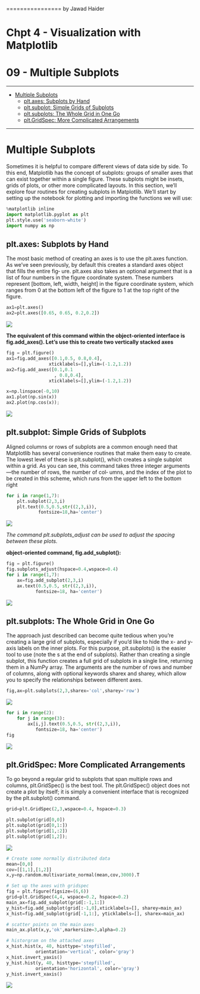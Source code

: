 ================
by Jawad Haider

# **Chpt 4 - Visualization with Matplotlib**

# 09 -  Multiple Subplots
------------------------------------------------------------------------

- <a href="#multiple-subplots" id="toc-multiple-subplots">Multiple
  Subplots</a>
  - <a href="#plt.axes-subplots-by-hand"
    id="toc-plt.axes-subplots-by-hand">plt.axes: Subplots by Hand</a>
  - <a href="#plt.subplot-simple-grids-of-subplots"
    id="toc-plt.subplot-simple-grids-of-subplots">plt.subplot: Simple Grids
    of Subplots</a>
  - <a href="#plt.subplots-the-whole-grid-in-one-go"
    id="toc-plt.subplots-the-whole-grid-in-one-go">plt.subplots: The Whole
    Grid in One Go</a>
  - <a href="#plt.gridspec-more-complicated-arrangements"
    id="toc-plt.gridspec-more-complicated-arrangements">plt.GridSpec: More
    Complicated Arrangements</a>

------------------------------------------------------------------------

# Multiple Subplots

Sometimes it is helpful to compare different views of data side by side.
To this end, Matplotlib has the concept of subplots: groups of smaller
axes that can exist together within a single figure. These subplots
might be insets, grids of plots, or other more complicated layouts. In
this section, we’ll explore four routines for creating subplots in
Matplotlib. We’ll start by setting up the notebook for plotting and
importing the functions we will use:

``` python
%matplotlib inline
import matplotlib.pyplot as plt
plt.style.use('seaborn-white')
import numpy as np
```

## plt.axes: Subplots by Hand

The most basic method of creating an axes is to use the plt.axes
function. As we’ve seen previously, by default this creates a standard
axes object that fills the entire fig‐ ure. plt.axes also takes an
optional argument that is a list of four numbers in the figure
coordinate system. These numbers represent \[bottom, left, width,
height\] in the figure coordinate system, which ranges from 0 at the
bottom left of the figure to 1 at the top right of the figure.

``` python
ax1=plt.axes()
ax2=plt.axes([0.65, 0.65, 0.2,0.2])
```

![](09multiple%20subplots_files/figure-gfm/cell-3-output-1.png)

**The equivalent of this command within the object-oriented interface is
fig.add_axes(). Let’s use this to create two vertically stacked axes**

``` python
fig = plt.figure()
ax1=fig.add_axes([0.1,0.5, 0.8,0.4],
                xticklabels=[],ylim=(-1.2,1.2))
ax2=fig.add_axes([0.1,0.1
                  , 0.8,0.4],
                xticklabels=[],ylim=(-1.2,1.2))

x=np.linspace(-0,10)
ax1.plot(np.sin(x))
ax2.plot(np.cos(x));
```

![](09multiple%20subplots_files/figure-gfm/cell-4-output-1.png)

## plt.subplot: Simple Grids of Subplots

Aligned columns or rows of subplots are a common enough need that
Matplotlib has several convenience routines that make them easy to
create. The lowest level of these is plt.subplot(), which creates a
single subplot within a grid. As you can see, this command takes three
integer arguments—the number of rows, the number of col‐ umns, and the
index of the plot to be created in this scheme, which runs from the
upper left to the bottom right

``` python
for i in range(1,7):
    plt.subplot(2,3,i)
    plt.text(0.5,0.5,str((2,3,i)),
            fontsize=18,ha='center')
```

![](09multiple%20subplots_files/figure-gfm/cell-5-output-1.png)

*The command plt.subplots_adjust can be used to adjust the spacing
between these plots.*

**object-oriented command, fig.add_subplot():**

``` python
fig = plt.figure()
fig.subplots_adjust(hspace=0.4,wspace=0.4)
for i in range(1,7):
    ax=fig.add_subplot(2,3,i)
    ax.text(0.5,0.5, str((2,3,i)),
           fontsize=18, ha='center')
```

![](09multiple%20subplots_files/figure-gfm/cell-6-output-1.png)

## plt.subplots: The Whole Grid in One Go

The approach just described can become quite tedious when you’re
creating a large grid of subplots, especially if you’d like to hide the
x- and y-axis labels on the inner plots. For this purpose,
plt.subplots() is the easier tool to use (note the s at the end of
subplots). Rather than creating a single subplot, this function creates
a full grid of subplots in a single line, returning them in a NumPy
array. The arguments are the number of rows and number of columns, along
with optional keywords sharex and sharey, which allow you to specify the
relationships between different axes.

``` python
fig,ax=plt.subplots(2,3,sharex='col',sharey='row')
```

![](09multiple%20subplots_files/figure-gfm/cell-8-output-1.png)

``` python
for i in range(2):
    for j in range(3):
        ax[i,j].text(0.5,0.5, str((2,3,i)),
           fontsize=18, ha='center')
fig
```

![](09multiple%20subplots_files/figure-gfm/cell-9-output-1.png)

## plt.GridSpec: More Complicated Arrangements

To go beyond a regular grid to subplots that span multiple rows and
columns, plt.GridSpec() is the best tool. The plt.GridSpec() object does
not create a plot by itself; it is simply a convenient interface that is
recognized by the plt.subplot() command.

``` python
grid=plt.GridSpec(2,3,wspace=0.4, hspace=0.3)
```

``` python
plt.subplot(grid[0,0])
plt.subplot(grid[0,1:])
plt.subplot(grid[1,:2])
plt.subplot(grid[1,2]);
```

![](09multiple%20subplots_files/figure-gfm/cell-11-output-1.png)

``` python
# Create some normally distributed data
mean=[0,0]
cov=[[1,1],[1,2]]
x,y=np.random.multivariate_normal(mean,cov,3000).T
```

``` python
# Set up the axes with gridspec
fig = plt.figure(figsize=(6,6))
grid=plt.GridSpec(4,4, wspace=0.2, hspace=0.2)
main_ax=fig.add_subplot(grid[:-1,1:])
y_hist=fig.add_subplot(grid[:-1,0],xticklabels=[], sharey=main_ax)
x_hist=fig.add_subplot(grid[-1,1:], yticklabels=[], sharex=main_ax)

# scatter points on the main axes
main_ax.plot(x,y,'ok',markersize=3,alpha=0.2)

# historgram on the attached axes
x_hist.hist(x, 40, histtype='stepfilled', 
           orientation='vertical', color='gray')
x_hist.invert_yaxis()
y_hist.hist(y, 40, histtype='stepfilled',
           orientation='horizontal', color='gray')
y_hist.invert_xaxis()
```

![](09multiple%20subplots_files/figure-gfm/cell-13-output-1.png)
